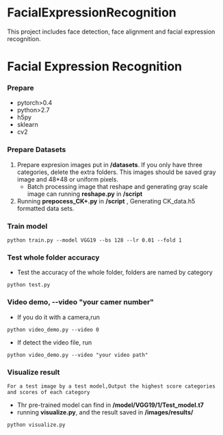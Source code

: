 # FacialExpressionRecognition
This project includes face detection, face alignment and facial expression recognition.

# Facial Expression Recognition

### Prepare

* pytorch>0.4
* python>2.7
* h5py
* sklearn
* cv2

### Prepare  Datasets

1. Prepare expresion images put in **/datasets**. If you only have three categories, delete the extra folders. This images should be saved gray image and 48*48 or uniform pixels.
    * Batch processing image that reshape and generating gray scale image can running **reshape.py** in **/script**
2. Running **prepocess_CK+.py** in **/script** , Generating CK_data.h5 formatted data sets.

### Train model 

```
python train.py --model VGG19 --bs 128 --lr 0.01 --fold 1
```

### Test whole folder accuracy

* Test the accuracy of the whole folder, folders are named by category

```
python test.py
```

### Video demo, --video "your camer number"
* If you do it with a camera,run

```
python video_demo.py --video 0
```
* If detect the video file, run
```
python video_demo.py --video "your video path"
```

### Visualize result
`For a test image by a test model,Output the highest score categories and scores of each category`

* Thr pre-trained model can find in  **/model/VGG19/1/Test_model.t7**
* running **visualize.py**, and the result saved in **/images/results/**

```
python visualize.py
```

